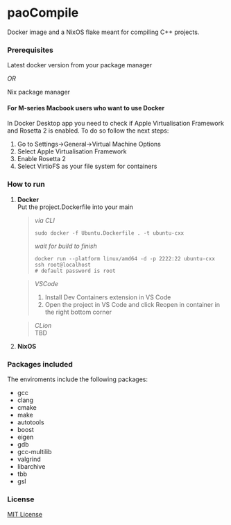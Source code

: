 # paoCompile
Docker image and a NixOS flake meant for compiling C++ projects.

### Prerequisites
Latest docker version from your package manager

*OR*

Nix package manager

#### For M-series Macbook users who want to use Docker
In Docker Desktop app you need to check if Apple Virtualisation Framework and Rosetta 2 is enabled. 
To do so follow the next steps:
1. Go to Settings->General->Virtual Machine Options
2. Select Apple Virtualisation Framework
3. Enable Rosetta 2
4. Select VirtioFS as your file system for containers

### How to run
1. **Docker**  
    Put the project.Dockerfile into your main
    > *via CLI*
    > ```
    > sudo docker -f Ubuntu.Dockerfile . -t ubuntu-cxx
    > ```
    > *wait for build to finish*
    > ```
    > docker run --platform linux/amd64 -d -p 2222:22 ubuntu-cxx
    > ssh root@localhost
    > # default password is root
    > ```

    > *VSCode*
    > 1. Install Dev Containers extension in VS Code
    > 2. Open the project in VS Code and click Reopen in container in the right bottom corner

    > *CLion*  
    > TBD
2. **NixOS**

### Packages included
The enviroments include the following packages: 
* gcc
* clang
* cmake
* make
* autotools
* boost
* eigen 
* gdb
* gcc-multilib
* valgrind
* libarchive
* tbb
* gsl

### License
[MIT License](./LICENSE)
